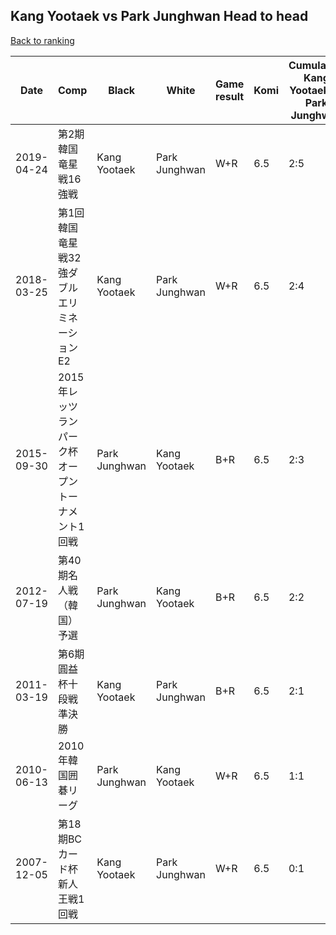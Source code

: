 ## Kang Yootaek vs Park Junghwan Head to head

[Back to ranking](../../index.md)




| **Date** | **Comp** | **Black** | **White** | **Game result** | **Komi** | **Cumulative Kang Yootaek vs Park Junghwan** | **Kang Yootaek streak** | **Park Junghwan streak** | 
| --- | --- | --- | --- | --- | --- | --- | --- | --- |
| 2019-04-24 | 第2期韓国竜星戦16強戦 | Kang Yootaek | Park Junghwan | W+R | 6.5 | 2:5 | 0 | 4 | 
| 2018-03-25 | 第1回韓国竜星戦32強ダブルエリミネーションE2 | Kang Yootaek | Park Junghwan | W+R | 6.5 | 2:4 | 0 | 3 | 
| 2015-09-30 | 2015年レッツランパーク杯オープントーナメント1回戦 | Park Junghwan | Kang Yootaek | B+R | 6.5 | 2:3 | 0 | 2 | 
| 2012-07-19 | 第40期名人戦（韓国）予選 | Park Junghwan | Kang Yootaek | B+R | 6.5 | 2:2 | 0 | 1 | 
| 2011-03-19 | 第6期圓益杯十段戦準決勝 | Kang Yootaek | Park Junghwan | B+R | 6.5 | 2:1 | 2 | 0 | 
| 2010-06-13 | 2010年韓国囲碁リーグ | Park Junghwan | Kang Yootaek | W+R | 6.5 | 1:1 | 1 | 0 | 
| 2007-12-05 | 第18期BCカード杯新人王戦1回戦 | Kang Yootaek | Park Junghwan | W+R | 6.5 | 0:1 | 0 | 1 |




